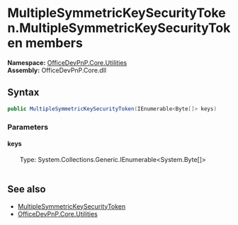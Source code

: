 # MultipleSymmetricKeySecurityToken.MultipleSymmetricKeySecurityToken members 
  

**Namespace:** [OfficeDevPnP.Core.Utilities](OfficeDevPnP.Core.Utilities.md)  
**Assembly:** OfficeDevPnP.Core.dll  
## Syntax
```C#
public MultipleSymmetricKeySecurityToken(IEnumerable<Byte[]> keys)
```
### Parameters
#### keys  
&emsp;&emsp;Type: System.Collections.Generic.IEnumerable<System.Byte[]>  
&emsp;&emsp;  


## See also
- [MultipleSymmetricKeySecurityToken](OfficeDevPnP.Core.Utilities.MultipleSymmetricKeySecurityToken.md)
- [OfficeDevPnP.Core.Utilities](OfficeDevPnP.Core.Utilities.md)
